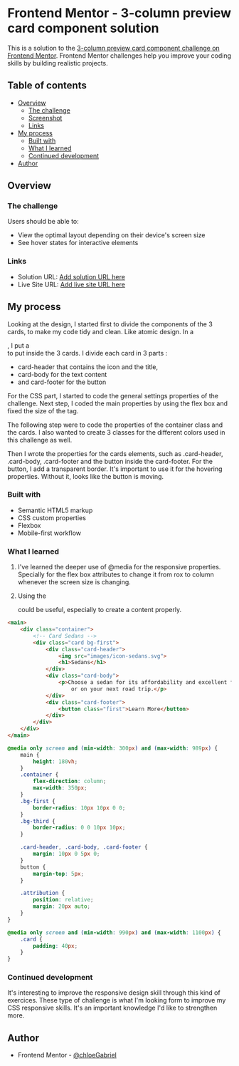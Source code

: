 # Frontend Mentor - 3-column preview card component solution

This is a solution to the [3-column preview card component challenge on Frontend Mentor](https://www.frontendmentor.io/challenges/3column-preview-card-component-pH92eAR2-). Frontend Mentor challenges help you improve your coding skills by building realistic projects. 

## Table of contents

- [Overview](#overview)
  - [The challenge](#the-challenge)
  - [Screenshot](#screenshot)
  - [Links](#links)
- [My process](#my-process)
  - [Built with](#built-with)
  - [What I learned](#what-i-learned)
  - [Continued development](#continued-development)
- [Author](#author)


## Overview

### The challenge

Users should be able to:

- View the optimal layout depending on their device's screen size
- See hover states for interactive elements

### Links

- Solution URL: [Add solution URL here](https://your-solution-url.com)
- Live Site URL: [Add live site URL here](https://your-live-site-url.com)

## My process
Looking at the design, I started first to divide the components of the 3 cards, to make my code
tidy and clean. Like atomic design.
In a <main>, I put a <div class="containter"> to put inside the 3 cards.
I divide each card in 3 parts : 
 - card-header that contains the icon and the title, 
 - card-body for the text content
 - and card-footer for the button
 
For the CSS part, I started to code the general settings properties of the challenge.
Next step, I coded the main properties by using the flex box and fixed the size of the tag.

The following step were to code the properties of the container class and the cards.
I also wanted to create 3 classes for the different colors used in this challenge as well.

Then I wrote the properties for the cards elements, such as .card-header, .card-body, .card-footer and the button inside
the card-footer. For the button, I add a transparent border. It's important to use it for the hovering properties. 
Without it, looks like the button is moving.


### Built with

- Semantic HTML5 markup
- CSS custom properties
- Flexbox
- Mobile-first workflow


### What I learned

1) I've learned the deeper use of @media for the responsive properties. Specially for the flex box attributes
to change it from rox to column whenever the screen size is changing.

2) Using the <main> could be useful, especially to create a content properly.

```html
<main>
	<div class="container">
		<!-- Card Sedans -->
		<div class="card bg-first">
			<div class="card-header">
				<img src="images/icon-sedans.svg">
				<h1>Sedans</h1>
			</div>
			<div class="card-body">
				<p>Choose a sedan for its affordability and excellent fuel economy. Ideal for cruising in the city
					or on your next road trip.</p>
			</div>
			<div class="card-footer">
				<button class="first">Learn More</button>
			</div>
		</div>
    </div>
</main>
```
```css
@media only screen and (min-width: 300px) and (max-width: 989px) {
    main {
        height: 180vh;
    }
    .container {
        flex-direction: column;
        max-width: 350px;
    }
    .bg-first {
        border-radius: 10px 10px 0 0;
    }
    .bg-third {
        border-radius: 0 0 10px 10px;
    }

    .card-header, .card-body, .card-footer {
        margin: 10px 0 5px 0;
    }
    button {
        margin-top: 5px;
    }

    .attribution {
        position: relative;
        margin: 20px auto;
    }
}

@media only screen and (min-width: 990px) and (max-width: 1100px) {
    .card {
        padding: 40px;
    }
}
```

### Continued development

It's interesting to improve the responsive design skill through this kind of exercices.
These type of challenge is what I'm looking form to improve my CSS responsive skills.
It's an important knowledge I'd like to strengthen more.

## Author

- Frontend Mentor - [@chloeGabriel](https://www.frontendmentor.io/profile/chloeGabriel)
